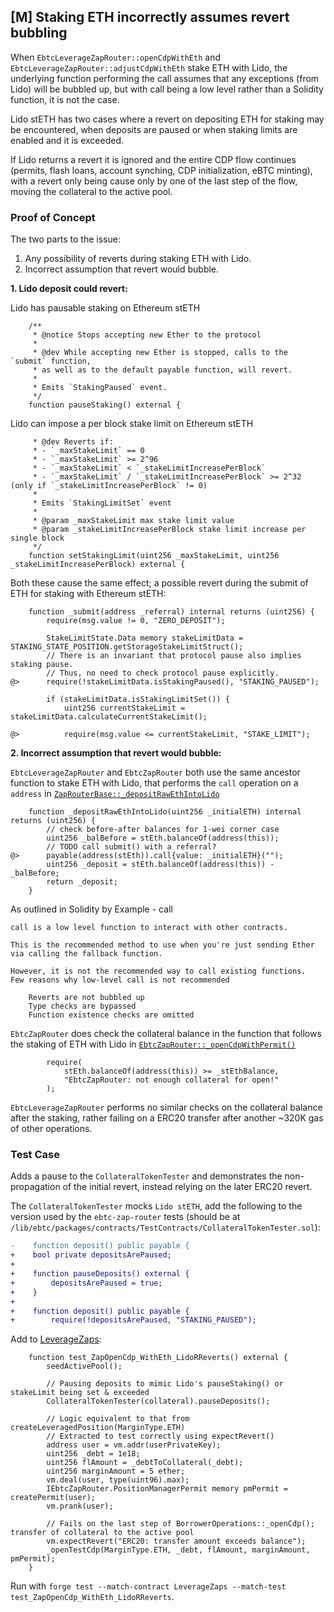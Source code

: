 ## [M] Staking ETH incorrectly assumes revert bubbling

When `EbtcLeverageZapRouter::openCdpWithEth` and `EbtcLeverageZapRouter::adjustCdpWithEth` stake ETH with Lido, the underlying function performing the call assumes that any exceptions (from Lido) will be bubbled up, but with call being a low level rather than a Solidity function, it is not the case.

Lido stETH has two cases where a revert on depositing ETH for staking may be encountered, when deposits are paused or when staking limits are enabled and it is exceeded.

If Lido returns a revert it is ignored and the entire CDP flow continues (permits, flash loans, account synching, CDP initialization, eBTC minting), with a revert only being cause only by one of the last step of the flow, moving the collateral to the active pool.

### Proof of Concept

The two parts to the issue:
1. Any possibility of reverts during staking ETH with Lido.
2. Incorrect assumption that revert would bubble.

**1. Lido deposit could revert:**

Lido has pausable staking on Ethereum stETH

```solidity
    /**
     * @notice Stops accepting new Ether to the protocol
     *
     * @dev While accepting new Ether is stopped, calls to the `submit` function,
     * as well as to the default payable function, will revert.
     *
     * Emits `StakingPaused` event.
     */
    function pauseStaking() external {
```

Lido can impose a per block stake limit on Ethereum stETH

```solidity
     * @dev Reverts if:
     * - `_maxStakeLimit` == 0
     * - `_maxStakeLimit` >= 2^96
     * - `_maxStakeLimit` < `_stakeLimitIncreasePerBlock`
     * - `_maxStakeLimit` / `_stakeLimitIncreasePerBlock` >= 2^32 (only if `_stakeLimitIncreasePerBlock` != 0)
     *
     * Emits `StakingLimitSet` event
     *
     * @param _maxStakeLimit max stake limit value
     * @param _stakeLimitIncreasePerBlock stake limit increase per single block
     */
    function setStakingLimit(uint256 _maxStakeLimit, uint256 _stakeLimitIncreasePerBlock) external {
```

Both these cause the same effect; a possible revert during the submit of ETH for staking with Ethereum stETH:

```solidity
    function _submit(address _referral) internal returns (uint256) {
        require(msg.value != 0, "ZERO_DEPOSIT");

        StakeLimitState.Data memory stakeLimitData = STAKING_STATE_POSITION.getStorageStakeLimitStruct();
        // There is an invariant that protocol pause also implies staking pause.
        // Thus, no need to check protocol pause explicitly.
@>      require(!stakeLimitData.isStakingPaused(), "STAKING_PAUSED");

        if (stakeLimitData.isStakingLimitSet()) {
            uint256 currentStakeLimit = stakeLimitData.calculateCurrentStakeLimit();

@>          require(msg.value <= currentStakeLimit, "STAKE_LIMIT");
```

**2. Incorrect assumption that revert would bubble:**

`EbtcLeverageZapRouter` and `EbtcZapRouter` both use the same ancestor function to stake ETH with Lido,
that performs the `call` operation on a `address` in [`ZapRouterBase::_depositRawEthIntoLido`](repos/2024-06-badger/ebtc-zap-router/src/ZapRouterBase.sol#L34-L41)

```solidity
    function _depositRawEthIntoLido(uint256 _initialETH) internal returns (uint256) {
        // check before-after balances for 1-wei corner case
        uint256 _balBefore = stEth.balanceOf(address(this));
        // TODO call submit() with a referral?
@>      payable(address(stEth)).call{value: _initialETH}("");
        uint256 _deposit = stEth.balanceOf(address(this)) - _balBefore;
        return _deposit;
    }
```

As outlined in Solidity by Example - call

```text
call is a low level function to interact with other contracts.

This is the recommended method to use when you're just sending Ether via calling the fallback function.

However, it is not the recommended way to call existing functions.
Few reasons why low-level call is not recommended

    Reverts are not bubbled up
    Type checks are bypassed
    Function existence checks are omitted
```

`EbtcZapRouter` does check the collateral balance in the function that follows the staking of ETH with Lido in [`EbtcZapRouter::_openCdpWithPermit()`](repos/2024-06-badger/ebtc-zap-router/src/EbtcZapRouter.sol#L444-L447)

```require
        require(
            stEth.balanceOf(address(this)) >= _stEthBalance,
            "EbtcZapRouter: not enough collateral for open!"
        );
```

`EbtcLeverageZapRouter` performs no similar checks on the collateral balance after the staking, rather failing on a ERC20 transfer after another \~320K gas of other operations.

### Test Case

Adds a pause to the `CollateralTokenTester` and demonstrates the non-propagation of the initial revert, instead relying on the later ERC20 revert.

The `CollateralTokenTester` mocks `Lido stETH`, add the following to the version used by the `ebtc-zap-router` tests (should be at `/lib/ebtc/packages/contracts/TestContracts/CollateralTokenTester.sol`):

```diff 
-    function deposit() public payable {
+    bool private depositsArePaused;
+
+    function pauseDeposits() external {
+        depositsArePaused = true;
+    }
+
+    function deposit() public payable {
+        require(!depositsArePaused, "STAKING_PAUSED");
```

Add to [LeverageZaps](repos/2024-06-badger/ebtc-zap-router/test/LeverageZaps.t.sol#L534):

```solidity
    function test_ZapOpenCdp_WithEth_LidoRReverts() external {
        seedActivePool();

        // Pausing deposits to mimic Lido's pauseStaking() or stakeLimit being set & exceeded
        CollateralTokenTester(collateral).pauseDeposits();

        // Logic equivalent to that from createLeveragedPosition(MarginType.ETH)
        // Extracted to test correctly using expectRevert()
        address user = vm.addr(userPrivateKey);
        uint256 _debt = 1e18;
        uint256 flAmount = _debtToCollateral(_debt);
        uint256 marginAmount = 5 ether;
        vm.deal(user, type(uint96).max);
        IEbtcZapRouter.PositionManagerPermit memory pmPermit = createPermit(user);
        vm.prank(user);

        // Fails on the last step of BorrowerOperations::_openCdp(); transfer of collateral to the active pool
        vm.expectRevert("ERC20: transfer amount exceeds balance");
        _openTestCdp(MarginType.ETH, _debt, flAmount, marginAmount, pmPermit);
    }
```

Run with `forge test --match-contract LeverageZaps --match-test test_ZapOpenCdp_WithEth_LidoRReverts`.



